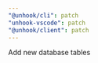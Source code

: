 ```yaml
---
"@unhook/cli": patch
"unhook-vscode": patch
"@unhook/client": patch
---
```


Add new database tables
